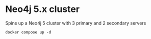 # Neo4j 5.x cluster

Spins up a Neo4j 5 cluster with 3 primary and 2 secondary servers

```
docker compose up -d
```
